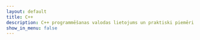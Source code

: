 ```yaml
---
layout: default
title: C++
description: C++ programmēšanas valodas lietojums un praktiski piemēri
show_in_menu: false
---
```

